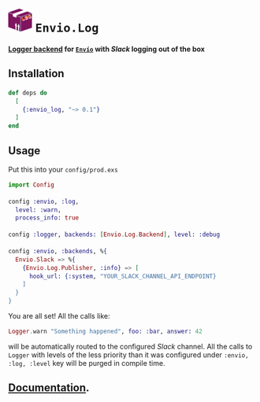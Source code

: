 # ![Envio.Log](/stuff/logo-48x48.png?raw=true) `Envio.Log`

**[Logger backend](https://hexdocs.pm/logger/Logger.html#module-backends) for [`Envío`](http://hexdocs.pm/envio) with _Slack_ logging out of the box**

## Installation

```elixir
def deps do
  [
    {:envio_log, "~> 0.1"}
  ]
end
```

## Usage

Put this into your `config/prod.exs`

```elixir
import Config

config :envio, :log,
  level: :warn,
  process_info: true

config :logger, backends: [Envio.Log.Backend], level: :debug

config :envio, :backends, %{
  Envio.Slack => %{
    {Envio.Log.Publisher, :info} => [
      hook_url: {:system, "YOUR_SLACK_CHANNEL_API_ENDPOINT}
    ]
  }
}
```

You are all set! All the calls like:

```elixir
Logger.warn "Something happened", foo: :bar, answer: 42
```

will be automatically routed to the configured _Slack_ channel. All the calls to `Logger` with levels of the less priority than it was configured under `:envio, :log, :level` key will be purged in compile time.


## [Documentation](https://hexdocs.pm/envio_log).

